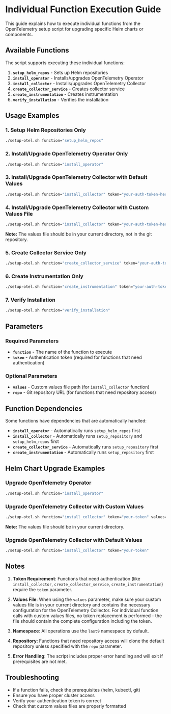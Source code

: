 # Individual Function Execution Guide

This guide explains how to execute individual functions from the OpenTelemetry setup script for upgrading specific Helm charts or components.

## Available Functions

The script supports executing these individual functions:

1. **`setup_helm_repos`** - Sets up Helm repositories
2. **`install_operator`** - Installs/upgrades OpenTelemetry Operator
3. **`install_collector`** - Installs/upgrades OpenTelemetry Collector
4. **`create_collector_service`** - Creates collector service
5. **`create_instrumentation`** - Creates instrumentation
6. **`verify_installation`** - Verifies the installation

## Usage Examples

### 1. Setup Helm Repositories Only
```bash
./setup-otel.sh function="setup_helm_repos"
```

### 2. Install/Upgrade OpenTelemetry Operator Only
```bash
./setup-otel.sh function="install_operator"
```

### 3. Install/Upgrade OpenTelemetry Collector with Default Values
```bash
./setup-otel.sh function="install_collector" token="your-auth-token-here"
```

### 4. Install/Upgrade OpenTelemetry Collector with Custom Values File
```bash
./setup-otel.sh function="install_collector" token="your-auth-token-here" values="custom-values.yaml"
```
**Note:** The values file should be in your current directory, not in the git repository.

### 5. Create Collector Service Only
```bash
./setup-otel.sh function="create_collector_service" token="your-auth-token-here"
```

### 6. Create Instrumentation Only
```bash
./setup-otel.sh function="create_instrumentation" token="your-auth-token-here"
```

### 7. Verify Installation
```bash
./setup-otel.sh function="verify_installation"
```

## Parameters

### Required Parameters
- **`function`** - The name of the function to execute
- **`token`** - Authentication token (required for functions that need authentication)

### Optional Parameters
- **`values`** - Custom values file path (for `install_collector` function)
- **`repo`** - Git repository URL (for functions that need repository access)

## Function Dependencies

Some functions have dependencies that are automatically handled:

- **`install_operator`** - Automatically runs `setup_helm_repos` first
- **`install_collector`** - Automatically runs `setup_repository` and `setup_helm_repos` first
- **`create_collector_service`** - Automatically runs `setup_repository` first
- **`create_instrumentation`** - Automatically runs `setup_repository` first

## Helm Chart Upgrade Examples

### Upgrade OpenTelemetry Operator
```bash
./setup-otel.sh function="install_operator"
```

### Upgrade OpenTelemetry Collector with Custom Values
```bash
./setup-otel.sh function="install_collector" token="your-token" values="my-custom-values.yaml"
```
**Note:** The values file should be in your current directory.

### Upgrade OpenTelemetry Collector with Default Values
```bash
./setup-otel.sh function="install_collector" token="your-token"
```

## Notes

1. **Token Requirement**: Functions that need authentication (like `install_collector`, `create_collector_service`, `create_instrumentation`) require the `token` parameter.

2. **Values File**: When using the `values` parameter, make sure your custom values file is in your current directory and contains the necessary configuration for the OpenTelemetry Collector. For individual function calls with custom values files, no token replacement is performed - the file should contain the complete configuration including the token.

3. **Namespace**: All operations use the `last9` namespace by default.

4. **Repository**: Functions that need repository access will clone the default repository unless specified with the `repo` parameter.

5. **Error Handling**: The script includes proper error handling and will exit if prerequisites are not met.

## Troubleshooting

- If a function fails, check the prerequisites (helm, kubectl, git)
- Ensure you have proper cluster access
- Verify your authentication token is correct
- Check that custom values files are properly formatted 